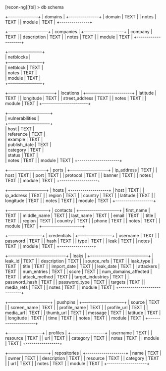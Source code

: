 [recon-ng][fbi] > db schema
                   
  +---------------+
  |    domains    |
  +---------------+
  | domain | TEXT |
  | notes  | TEXT |
  | module | TEXT |
  +---------------+
                   
                   
  +--------------------+
  |     companies      |
  +--------------------+
  | company     | TEXT |
  | description | TEXT |
  | notes       | TEXT |
  | module      | TEXT |
  +--------------------+
                   
                   
  +-----------------+   
  |    netblocks    |   
  +-----------------+   
  | netblock | TEXT |   
  | notes    | TEXT |   
  | module   | TEXT |   
  +-----------------+   
                   
                   
  +-----------------------+
  |       locations       |
  +-----------------------+
  | latitude       | TEXT |
  | longitude      | TEXT |
  | street_address | TEXT |
  | notes          | TEXT |
  | module         | TEXT |
  +-----------------------+
                   
                   
  +---------------------+  
  |   vulnerabilities   |  
  +---------------------+  
  | host         | TEXT |  
  | reference    | TEXT |  
  | example      | TEXT |  
  | publish_date | TEXT |  
  | category     | TEXT |  
  | status       | TEXT |  
  | notes        | TEXT |
  | module       | TEXT |
  +---------------------+


  +-------------------+
  |       ports       |
  +-------------------+
  | ip_address | TEXT |
  | host       | TEXT |
  | port       | TEXT |
  | protocol   | TEXT |
  | banner     | TEXT |
  | notes      | TEXT |
  | module     | TEXT |
  +-------------------+


  +-------------------+
  |       hosts       |
  +-------------------+
  | host       | TEXT |
  | ip_address | TEXT |
  | region     | TEXT |
  | country    | TEXT |
  | latitude   | TEXT |
  | longitude  | TEXT |
  | notes      | TEXT |
  | module     | TEXT |
  +-------------------+


  +--------------------+
  |      contacts      |
  +--------------------+
  | first_name  | TEXT |
  | middle_name | TEXT |
  | last_name   | TEXT |
  | email       | TEXT |
  | title       | TEXT |
  | region      | TEXT |
  | country     | TEXT |
  | phone       | TEXT |
  | notes       | TEXT |
  | module      | TEXT |
  +--------------------+


  +-----------------+
  |   credentials   |
  +-----------------+
  | username | TEXT |
  | password | TEXT |
  | hash     | TEXT |
  | type     | TEXT |
  | leak     | TEXT |
  | notes    | TEXT |
  | module   | TEXT |
  +-----------------+


  +-----------------------------+
  |            leaks            |
  +-----------------------------+
  | leak_id              | TEXT |
  | description          | TEXT |
  | source_refs          | TEXT |
  | leak_type            | TEXT |
  | title                | TEXT |
  | import_date          | TEXT |
  | leak_date            | TEXT |
  | attackers            | TEXT |
  | num_entries          | TEXT |
  | score                | TEXT |
  | num_domains_affected | TEXT |
  | attack_method        | TEXT |
  | target_industries    | TEXT |
  | password_hash        | TEXT |
  | password_type        | TEXT |
  | targets              | TEXT |
  | media_refs           | TEXT |
  | notes                | TEXT |
  | module               | TEXT |
  +-----------------------------+


  +---------------------+
  |       pushpins      |
  +---------------------+
  | source       | TEXT |
  | screen_name  | TEXT |
  | profile_name | TEXT |
  | profile_url  | TEXT |
  | media_url    | TEXT |
  | thumb_url    | TEXT |
  | message      | TEXT |
  | latitude     | TEXT |
  | longitude    | TEXT |
  | time         | TEXT |
  | notes        | TEXT |
  | module       | TEXT |
  +---------------------+


  +-----------------+
  |     profiles    |
  +-----------------+
  | username | TEXT |
  | resource | TEXT |
  | url      | TEXT |
  | category | TEXT |
  | notes    | TEXT |
  | module   | TEXT |
  +-----------------+


  +--------------------+
  |    repositories    |
  +--------------------+
  | name        | TEXT |
  | owner       | TEXT |
  | description | TEXT |
  | resource    | TEXT |
  | category    | TEXT |
  | url         | TEXT |
  | notes       | TEXT |
  | module      | TEXT |
  +--------------------+

